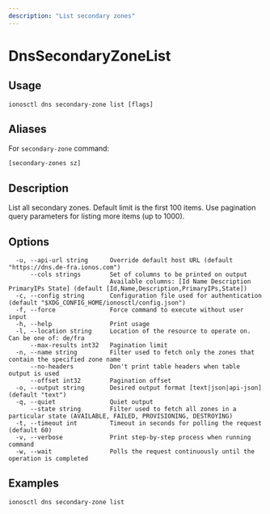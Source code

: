 ```yaml
---
description: "List secondary zones"
---
```


# DnsSecondaryZoneList

## Usage

```text
ionosctl dns secondary-zone list [flags]
```

## Aliases

For `secondary-zone` command:

```text
[secondary-zones sz]
```

## Description

List all secondary zones. Default limit is the first 100 items. Use pagination query parameters for listing more items (up to 1000).

## Options

```text
  -u, --api-url string      Override default host URL (default "https://dns.de-fra.ionos.com")
      --cols strings        Set of columns to be printed on output 
                            Available columns: [Id Name Description PrimaryIPs State] (default [Id,Name,Description,PrimaryIPs,State])
  -c, --config string       Configuration file used for authentication (default "$XDG_CONFIG_HOME/ionosctl/config.json")
  -f, --force               Force command to execute without user input
  -h, --help                Print usage
  -l, --location string     Location of the resource to operate on. Can be one of: de/fra
      --max-results int32   Pagination limit
  -n, --name string         Filter used to fetch only the zones that contain the specified zone name
      --no-headers          Don't print table headers when table output is used
      --offset int32        Pagination offset
  -o, --output string       Desired output format [text|json|api-json] (default "text")
  -q, --quiet               Quiet output
      --state string        Filter used to fetch all zones in a particular state (AVAILABLE, FAILED, PROVISIONING, DESTROYING)
  -t, --timeout int         Timeout in seconds for polling the request (default 60)
  -v, --verbose             Print step-by-step process when running command
  -w, --wait                Polls the request continuously until the operation is completed
```

## Examples

```text
ionosctl dns secondary-zone list
```

